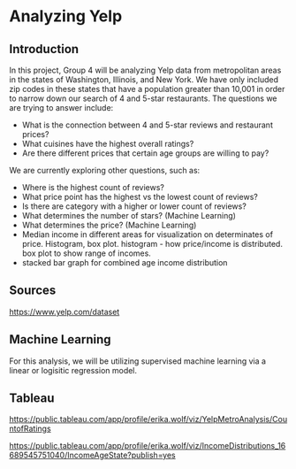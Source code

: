 # Analyzing Yelp

## Introduction
In this project, Group 4 will be analyzing Yelp data from metropolitan areas in the states of Washington, Illinois, and New York. We have only included zip codes in these states that have a population greater than 10,001 in order to narrow down our search of 4 and 5-star restaurants. The questions we are trying to answer include:
  - What is the connection between 4 and 5-star reviews and restaurant prices?
  - What cuisines have the highest overall ratings?
  - Are there different prices that certain age groups are willing to pay?
 
 We are currently exploring other questions, such as:
  - Where is the highest count of reviews?
  - What price point has the highest vs the lowest count of reviews?
  - Is there are category with a higher or lower count of reviews?
  - What determines the number of stars? (Machine Learning)
  - What determines the price? (Machine Learning)
  - Median income in different areas for visualization on determinates of price. Histogram, box plot. histogram - how price/income is distributed. box plot to show range of incomes.
  - stacked bar graph for combined age income distribution 

## Sources
https://www.yelp.com/dataset

## Machine Learning
For this analysis, we will be utilizing supervised machine learning via a linear or logisitic regression model.

## Tableau
https://public.tableau.com/app/profile/erika.wolf/viz/YelpMetroAnalysis/CountofRatings

https://public.tableau.com/app/profile/erika.wolf/viz/IncomeDistributions_16689545751040/IncomeAgeState?publish=yes
